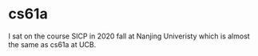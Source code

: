 # cs61a
I sat on the course SICP in 2020 fall at Nanjing Univeristy which is almost the same as cs61a at UCB.
